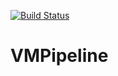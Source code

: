 [![Build Status](https://dev.azure.com/radixsolutions/VM%20Pipeline/_apis/build/status/gjlabus.VMPipeline?branchName=main)](https://dev.azure.com/radixsolutions/VM%20Pipeline/_build/latest?definitionId=3&branchName=main)

# VMPipeline
